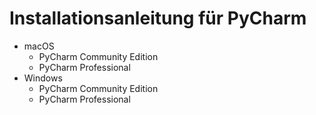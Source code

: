 # Installationsanleitung für PyCharm

- macOS
  - PyCharm Community Edition
  - PyCharm Professional
- Windows
  - PyCharm Community Edition
  - PyCharm Professional
